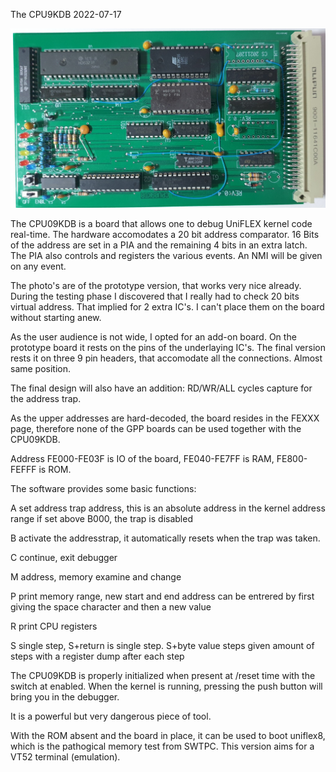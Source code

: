 The CPU9KDB  2022-07-17

![prototype board](./cpu09kdb_top.jpg)

The CPU09KDB is a board that allows one to debug UniFLEX kernel code real-time.
The hardware accomodates a 20 bit address comparator. 16 Bits of the address 
are set in a PIA and the remaining 4 bits in an extra latch.
The PIA also controls and registers the various events. An NMI will be given
on any event.

The photo's are of the prototype version, that works very nice already. During 
the testing phase I discovered that I really had to check 20 bits virtual address.
That implied for 2 extra IC's. I can't place them on the board without starting anew.

As the user audience is not wide, I opted for an add-on board. On the prototype
board it rests on the pins of the underlaying IC's. The final version rests it on
three 9 pin headers, that accomodate all the connections. Almost same position.

The final design will also have an addition: RD/WR/ALL cycles capture for the
address trap.

As the upper addresses are hard-decoded, the board resides in the FEXXX page,
therefore none of the GPP boards can be used together with the CPU09KDB.

Address FE000-FE03F is IO of the board, FE040-FE7FF is RAM, FE800-FEFFF is ROM.

The software provides some basic functions:

A set address trap address, this is an absolute address in the kernel address range
    if set above B000, the trap is disabled

B activate the addresstrap, it automatically resets when the trap was taken.

C continue, exit debugger

M address, memory examine and change

P print memory range, new start and end address can be entrered by first giving the
    space character and then a new value

R print CPU registers

S single step, S+return is single step. S+byte value steps given amount of steps
    with a register dump after each step

The CPU09KDB is properly initialized when present at /reset time with the switch
at enabled.  When the kernel is running, pressing the push button will bring you
in the debugger.

It is a powerful but very dangerous piece of tool.


With the ROM absent and the board in place, it can be used to boot uniflex8, which
is the pathogical memory test from SWTPC. This version aims for a VT52 terminal (emulation).


